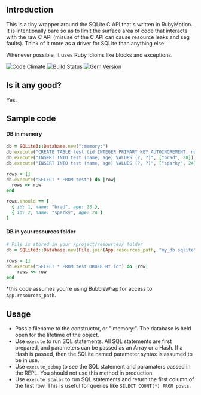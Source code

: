 Introduction
------------
This is a tiny wrapper around the SQLite C API that's written in RubyMotion. It is intentionally bare so as to limit the surface area of code that interacts with the raw C API (misuse of the C API can cause resource leaks and seg faults). Think of it more as a driver for SQLite than anything else.

Whenever possible, it uses Ruby idioms like blocks and exceptions.

[![Code Climate](https://codeclimate.com/github/mattgreen/motion-sqlite3.png)](https://codeclimate.com/github/mattgreen/motion-sqlite3) [![Build Status](https://travis-ci.org/mattgreen/motion-sqlite3.png?branch=master)](https://travis-ci.org/mattgreen/motion-sqlite3) [![Gem Version](https://badge.fury.io/rb/motion-sqlite3.png)](http://badge.fury.io/rb/motion-sqlite3)

Is it any good?
---------------
Yes.

Sample code
-----------

#### DB in memory

```ruby
db = SQLite3::Database.new(":memory:")
db.execute("CREATE TABLE test (id INTEGER PRIMARY KEY AUTOINCREMENT, name TEXT, age INTEGER)")
db.execute("INSERT INTO test (name, age) VALUES (?, ?)", ["brad", 28])
db.execute("INSERT INTO test (name, age) VALUES (?, ?)", ["sparky", 24])

rows = []
db.execute("SELECT * FROM test") do |row|
  rows << row
end

rows.should == [
  { id: 1, name: "brad", age: 28 },
  { id: 2, name: "sparky", age: 24 }
]
```

#### DB in your resources folder

```ruby
# File is stored in your /project/resources/ folder
db = SQLite3::Database.new(File.join(App.resources_path, "my_db.sqlite"))

rows = []
db.execute("SELECT * FROM test ORDER BY id") do |row|
	rows << row
end
```

*this code assumes you're using BubbleWrap for access to `App.resources_path`.

Usage
----------
* Pass a filename to the constructor, or ":memory:". The database is held open for the lifetime of the object.
* Use `execute` to run SQL statements. All SQL statements are first prepared, and parameters can be passed as an Array or a Hash. If a Hash is passed, then the SQLite named parameter syntax is assumed to be in use.
* Use `execute_debug` to see the SQL statement and paramaters passed in the REPL. You should not use this method in production.
* Use `execute_scalar` to run SQL statements and return the first column of the first row. This is useful for queries like `SELECT COUNT(*) FROM posts`.

